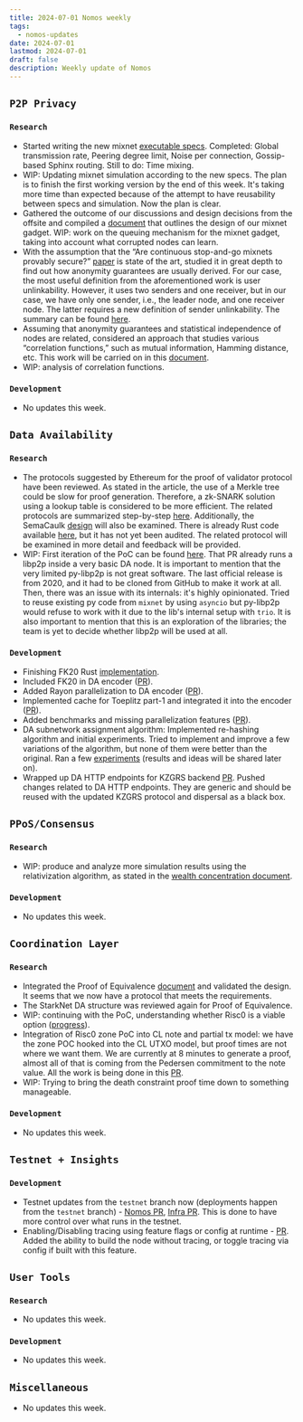 ```yaml
---
title: 2024-07-01 Nomos weekly
tags:
  - nomos-updates
date: 2024-07-01
lastmod: 2024-07-01
draft: false
description: Weekly update of Nomos
---
```

## `P2P Privacy`

### `Research`

- Started writing the new mixnet [executable specs](https://github.com/logos-co/nomos-specs/pull/98). Completed: Global transmission rate, Peering degree limit, Noise per connection, Gossip-based Sphinx routing. Still to do: Time mixing.
- WIP: Updating mixnet simulation according to the new specs. The plan is to finish the first working version by the end of this week. It's taking more time than expected because of the attempt to have reusability between specs and simulation. Now the plan is clear.
- Gathered the outcome of our discussions and design decisions from the offsite and compiled a [document](https://www.notion.so/NomMix-Peer-to-Peer-Mix-Network-over-Gossip-Channel-11e9c70a656d4ff1858bc46a715f4c59?pvs=4) that outlines the design of our mixnet gadget. WIP: work on the queuing mechanism for the mixnet gadget, taking into account what corrupted nodes can learn.
- With the assumption that the “Are continuous stop-and-go mixnets provably secure?” [paper](https://eprint.iacr.org/2023/1311) is state of the art, studied it in great depth to find out how anonymity guarantees are usually derived. For our case, the most useful definition from the aforementioned work is user unlinkability. However, it uses two senders and one receiver, but in our case, we have only one sender, i.e., the leader node, and one receiver node. The latter requires a new definition of sender unlinkability. The summary can be found [here](https://docs.google.com/document/d/1q_hurDTUCVxtpAzlSvkcHlpcnvP781f2IciK5MLW7qw/edit?usp=sharing).
- Assuming that anonymity guarantees and statistical independence of nodes are related, considered an approach that studies various “correlation functions,” such as mutual information, Hamming distance, etc. This work will be carried on in this [document](https://www.notion.so/Analysis-of-the-NomMix-anonymous-communication-AC-system-c97d73a7b8894cf7830e8345f0cc37a4?pvs=4).
- WIP: analysis of correlation functions.

### `Development`

- No updates this week.

## `Data Availability`

### `Research`

- The protocols suggested by Ethereum for the proof of validator protocol have been reviewed. As stated in the article, the use of a Merkle tree could be slow for proof generation. Therefore, a zk-SNARK solution using a lookup table is considered to be more efficient. The related protocols are summarized step-by-step [here](https://www.notion.so/Proof-of-Validator-34b6446555004385bf5cef4a002b6201). Additionally, the SemaCaulk [design](https://geometry.xyz/notebook/geometry-presents-semacaulk-a-gas-efficient-zero-knowledge-set-membership-protocol) will also be examined. There is already Rust code available [here](https://github.com/geometryxyz/semacaulk), but it has not yet been audited. The related protocol will be examined in more detail and feedback will be provided.
- WIP: First iteration of the PoC can be found [here](https://github.com/logos-co/nomos-specs/pull/99). That PR already runs a libp2p inside a very basic DA node. It is important to mention that the very limited py-libp2p is not great software. The last official release is from 2020, and it had to be cloned from GitHub to make it work at all. Then, there was an issue with its internals: it's highly opinionated. Tried to reuse existing py code from `mixnet` by using `asyncio` but py-libp2p would refuse to work with it due to the lib's internal setup with `trio`. It is also important to mention that this is an exploration of the libraries; the team is yet to decide whether libp2p will be used at all.

### `Development`

- Finishing FK20 Rust [implementation](https://github.com/logos-co/nomos-node/pull/663).
- Included FK20 in DA encoder ([PR](https://github.com/logos-co/nomos-node/pull/664)).
- Added Rayon parallelization to DA encoder ([PR](https://github.com/logos-co/nomos-node/pull/665)).
- Implemented cache for Toeplitz part-1 and integrated it into the encoder ([PR](https://github.com/logos-co/nomos-node/pull/667)).
- Added benchmarks and missing parallelization features ([PR](https://github.com/logos-co/nomos-node/pull/669)).
- DA subnetwork assignment algorithm: Implemented re-hashing algorithm and initial experiments. Tried to implement and improve a few variations of the algorithm, but none of them were better than the original. Ran a few [experiments](https://github.com/logos-co/nomos-specs/tree/da-subnetwork-distribution) (results and ideas will be shared later on).
- Wrapped up DA HTTP endpoints for KZGRS backend [PR](https://github.com/logos-co/nomos-node/pull/670). Pushed changes related to DA HTTP endpoints. They are generic and should be reused with the updated KZGRS protocol and dispersal as a black box.

## `PPoS/Consensus`

### `Research`

- WIP: produce and analyze more simulation results using the relativization algorithm, as stated in the [wealth concentration document](https://www.notion.so/Does-Crypsinous-Leader-Election-Function-lead-to-wealth-concentration-in-PoS-b81f07a791b745438443f51f00ac258f?pvs=4#1df422f6cc204cb8b362f41cda260b8b).

### `Development`

- No updates this week.

## `Coordination Layer`

### `Research`

- Integrated the Proof of Equivalence [document](https://www.notion.so/Integration-of-Efficient-Proof-of-Equivalence-09e154ecd6dc4818b5214719bcc1821b) and validated the design. It seems that we now have a protocol that meets the requirements.
- The StarkNet DA structure was reviewed again for Proof of Equivalence.
- WIP: continuing with the PoC, understanding whether Risc0 is a viable option ([progress](https://github.com/logos-co/nomos-specs/tree/cl/executable-spec)).
- Integration of Risc0 zone PoC into CL note and partial tx model: we have the zone POC hooked into the CL UTXO model, but proof times are not where we want them. We are currently at 8 minutes to generate a proof, almost all of that is coming from the Pedersen commitment to the note value. All the work is being done in this [PR](https://github.com/logos-co/nomos-specs/pull/93).
- WIP: Trying to bring the death constraint proof time down to something manageable.

### `Development`

- No updates this week.

## `Testnet + Insights`

### `Development`

- Testnet updates from the `testnet` branch now (deployments happen from the `testnet` branch) - [Nomos PR](https://github.com/logos-co/nomos-node/pull/668), [Infra PR](https://github.com/status-im/infra-misc/pull/294). This is done to have more control over what runs in the testnet.
- Enabling/Disabling tracing using feature flags or config at runtime - [PR](https://github.com/logos-co/nomos-node/pull/666). Added the ability to build the node without tracing, or toggle tracing via config if built with this feature.

## `User Tools`

### `Research`

- No updates this week.

### `Development`

- No updates this week.

## `Miscellaneous`

- No updates this week.